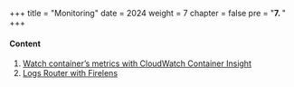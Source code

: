 +++
title = "Monitoring"
date = 2024
weight = 7
chapter = false
pre = "<b>7. </b>"
+++

#### Content

1. [Watch container’s metrics with CloudWatch Container Insight](1-cloudwatch)
2. [Logs Router with Firelens](2-firelens)
